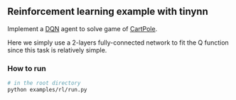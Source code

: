 ## Reinforcement learning example with tinynn

Implement a [DQN](https://arxiv.org/pdf/1312.5602.pdf) agent to solve game of [CartPole](https://gym.openai.com/envs/CartPole-v0/).

Here we simply use a 2-layers fully-connected network to fit the Q function since this task is relatively simple.
### How to run

```bash
# in the root directory
python examples/rl/run.py
```